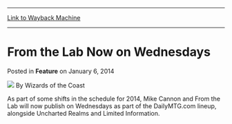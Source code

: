
---
[Link to Wayback Machine](https://web.archive.org/web/20220518192656/https://magic.wizards.com/en/articles/archive/feature/lab-now-wednesdays-2014-01-06)

[_metadata_:wayback_url]:- "https://magic.wizards.com/en/articles/archive/feature/lab-now-wednesdays-2014-01-06"
[_metadata_:wayback_raw_url]:- "https://web.archive.org/web/20220518192656id_/https://magic.wizards.com/en/articles/archive/feature/lab-now-wednesdays-2014-01-06"
[_metadata_:wayback_capture_timestamp]:- "2022-05-18 19:26:56+00:00"
[_metadata_:publish_date]:- "2014-01-06"
[_metadata_:description]:- "As part of some shifts in the schedule for 2014, Mike Cannon and From the Lab will now publish on Wednesdays as part of the DailyMTG.com lineup, alongside Uncharted Realms and Limited Information."
[_metadata_:generator]:- "Drupal 7 (http://drupal.org)"
---


From the Lab Now on Wednesdays
==============================



 Posted in **Feature**
 on January 6, 2014 






![](https://media.magic.wizards.com/styles/auth_small/public/images/person/wizards_author.jpg)
By Wizards of the Coast












As part of some shifts in the schedule for 2014, Mike Cannon and From the Lab will now publish on Wednesdays as part of the DailyMTG.com lineup, alongside Uncharted Realms and Limited Information.








